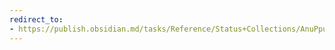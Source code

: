 ```yaml
---
redirect_to:
- https://publish.obsidian.md/tasks/Reference/Status+Collections/AnuPpuccin+Theme
---
```

